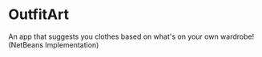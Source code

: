 # OutfitArt
An app that suggests you clothes based on what's on your own wardrobe! (NetBeans Implementation)
